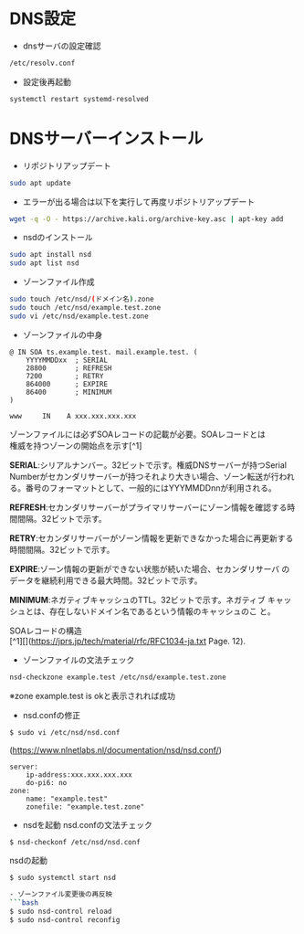 # DNS設定
- dnsサーバの設定確認  
```bash
/etc/resolv.conf
```  

- 設定後再起動  
```bash
systemctl restart systemd-resolved
```  

# DNSサーバーインストール
- リポジトリアップデート
```bash  
sudo apt update 
```

- エラーが出る場合は以下を実行して再度リポジトリアップデート  
```bash
wget -q -O - https://archive.kali.org/archive-key.asc | apt-key add 
```

- nsdのインストール  
```bash
sudo apt install nsd
sudo apt list nsd
```

- ゾーンファイル作成  
```bash
sudo touch /etc/nsd/(ドメイン名).zone
sudo touch /etc/nsd/example.test.zone
sudo vi /etc/nsd/example.test.zone
```

- ゾーンファイルの中身  
```
@ IN SOA ts.example.test. mail.example.test. (
    YYYYMMDDxx  ; SERIAL
    28800       ; REFRESH
    7200        ; RETRY
    864000      ; EXPIRE
    86400       ; MINIMUM
)

www     IN    A xxx.xxx.xxx.xxx
```

ゾーンファイルには必ずSOAレコードの記載が必要。SOAレコードとは  
権威を持つゾーンの開始点を示す[^1]  

**SERIAL**:シリアルナンバー。32ビットで示す。権威DNSサーバーが持つSerial Numberがセカンダリサーバーが持つそれより大きい場合、ゾーン転送が行われる。番号のフォーマットとして、一般的にはYYYMMDDnnが利用される。  

**REFRESH**:セカンダリサーバーがプライマリサーバーにゾーン情報を確認する時間間隔。32ビットで示す。  

**RETRY**:セカンダリサーバーがゾーン情報を更新できなかった場合に再更新する時間間隔。32ビットで示す。  

**EXPIRE**:ゾーン情報の更新ができない状態が続いた場合、セカンダリサーバ
のデータを継続利用できる最大時間。32ビットで示す。

**MINIMUM**:ネガティブキャッシュのTTL。32ビットで示す。ネガティブ
キャッシュとは、存在しないドメイン名であるという情報のキャッシュのこ
と。


SOAレコードの構造  
[^1][](https://jprs.jp/tech/material/rfc/RFC1034-ja.txt Page. 12).  

- ゾーンファイルの文法チェック  
```bash
nsd-checkzone example.test /etc/nsd/example.test.zone
```
※zone example.test is okと表示されれば成功

- nsd.confの修正
```bash
$ sudo vi /etc/nsd/nsd.conf
```
(https://www.nlnetlabs.nl/documentation/nsd/nsd.conf/)

```
server:
    ip-address:xxx.xxx.xxx.xxx
    do-pi6: no
zone:
    name: "example.test"
    zonefile: "example.test.zone"
```

- nsdを起動
nsd.confの文法チェック  
```bash
$ nsd-checkonf /etc/nsd/nsd.conf
```
nsdの起動  
```bash
$ sudo systemctl start nsd

- ゾーンファイル変更後の再反映
```bash
$ sudo nsd-control reload
$ sudo nsd-control reconfig
```